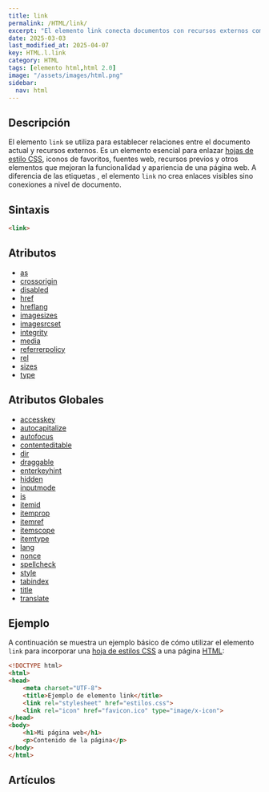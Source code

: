 ```yaml
---
title: link
permalink: /HTML/link/
excerpt: "El elemento link conecta documentos con recursos externos como hojas de estilo."
date: 2025-03-03
last_modified_at: 2025-04-07
key: HTML.l.link
category: HTML
tags: [elemento html,html 2.0]
image: "/assets/images/html.png"
sidebar:
  nav: html
---
```


## Descripción


El elemento `link` se utiliza para establecer relaciones entre el documento actual y recursos externos. Es un elemento esencial para enlazar [hojas de estilo CSS](https://lineadecodigo.com/categoria/css/), iconos de favoritos, fuentes web, recursos previos y otros elementos que mejoran la funcionalidad y apariencia de una página web. A diferencia de las etiquetas , el elemento `link` no crea enlaces visibles sino conexiones a nivel de documento.


## Sintaxis


```html
<link>
```


## Atributos

- [as](https://www.w3api.com/HTML/link/as/)
- [crossorigin](https://www.w3api.com/HTML/link/crossorigin/)
- [disabled](https://www.w3api.com/HTML/link/disabled/)
- [href](https://www.w3api.com/HTML/link/href/)
- [hreflang](https://www.w3api.com/HTML/link/hreflang/)
- [imagesizes](https://www.w3api.com/HTML/link/imagesizes/)
- [imagesrcset](https://www.w3api.com/HTML/link/imagesrcset/)
- [integrity](https://www.w3api.com/HTML/link/integrity/)
- [media](https://www.w3api.com/HTML/link/media/)
- [referrerpolicy](https://www.w3api.com/HTML/link/referrerpolicy/)
- [rel](https://www.w3api.com/HTML/link/rel/)
- [sizes](https://www.w3api.com/HTML/link/sizes/)
- [type](https://www.w3api.com/HTML/link/type/)

## Atributos Globales

- [accesskey](https://www.w3api.com/HTML/accesskey/)
- [autocapitalize](https://www.w3api.com/HTML/autocapitalize/)
- [autofocus](https://www.w3api.com/HTML/autofocus/)
- [contenteditable](https://www.w3api.com/HTML/contenteditable/)
- [dir](https://www.w3api.com/HTML/dir/)
- [draggable](https://www.w3api.com/HTML/draggable/)
- [enterkeyhint](https://www.w3api.com/HTML/enterkeyhint/)
- [hidden](https://www.w3api.com/HTML/hidden/)
- [inputmode](https://www.w3api.com/HTML/inputmode/)
- [is](https://www.w3api.com/HTML/is/)
- [itemid](https://www.w3api.com/HTML/itemid/)
- [itemprop](https://www.w3api.com/HTML/itemprop/)
- [itemref](https://www.w3api.com/HTML/itemref/)
- [itemscope](https://www.w3api.com/HTML/itemscope/)
- [itemtype](https://www.w3api.com/HTML/itemtype/)
- [lang](https://www.w3api.com/HTML/lang/)
- [nonce](https://www.w3api.com/HTML/nonce/)
- [spellcheck](https://www.w3api.com/HTML/spellcheck/)
- [style](https://www.w3api.com/HTML/style/)
- [tabindex](https://www.w3api.com/HTML/tabindex/)
- [title](https://www.w3api.com/HTML/title/)
- [translate](https://www.w3api.com/HTML/translate/)

## Ejemplo


A continuación se muestra un ejemplo básico de cómo utilizar el elemento `link` para incorporar una [hoja de estilos CSS](https://lineadecodigo.com/categoria/css/) a una página [HTML](https://www.manualweb.net/html/):


```html
<!DOCTYPE html>
<html>
<head>
    <meta charset="UTF-8">
    <title>Ejemplo de elemento link</title>
    <link rel="stylesheet" href="estilos.css">
    <link rel="icon" href="favicon.ico" type="image/x-icon">
</head>
<body>
    <h1>Mi página web</h1>
    <p>Contenido de la página</p>
</body>
</html>
```


## Artículos

